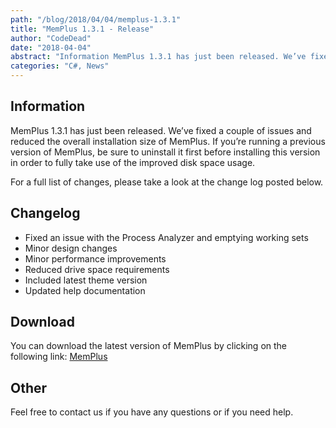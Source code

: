 ```yaml
---
path: "/blog/2018/04/04/memplus-1.3.1"
title: "MemPlus 1.3.1 - Release"
author: "CodeDead"
date: "2018-04-04"
abstract: "Information MemPlus 1.3.1 has just been released. We’ve fixed a couple of issues and reduced the overall installation size of MemPlus. If you’re running a previous version of MemPlus, be sure to uninstall it first before installing this version in order to..."
categories: "C#, News"
---
```

## Information

MemPlus 1.3.1 has just been released. We’ve fixed a couple of issues and reduced the overall installation size of MemPlus. If you’re running a previous version of MemPlus, be sure to uninstall it first before installing this version in order to fully take use of the improved disk space usage.

For a full list of changes, please take a look at the change log posted below.

## Changelog

* Fixed an issue with the Process Analyzer and emptying working sets
* Minor design changes
* Minor performance improvements
* Reduced drive space requirements
* Included latest theme version
* Updated help documentation

## Download

You can download the latest version of MemPlus by clicking on the following link:
<a href="/software/memplus">MemPlus</a>

## Other

Feel free to contact us if you have any questions or if you need help.
